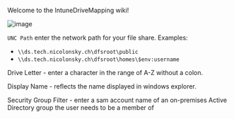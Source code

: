 Welcome to the IntuneDriveMapping wiki!

![image](https://user-images.githubusercontent.com/32899754/88683436-1750f280-d0f4-11ea-8397-6ac41b894b33.png)

`UNC Path` enter the network path for your file share. Examples:

* `\\ds.tech.nicolonsky.ch\dfsroot\public`
* `\\ds.tech.nicolonsky.ch\dfsroot\homes\$env:username`

Drive Letter - enter a character in the range of A-Z without a colon.

Display Name - reflects the name displayed in windows explorer.

Security Group Filter - enter a sam account name of an on-premises Active Directory group the user needs to be a member of